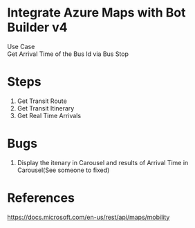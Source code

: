# Integrate Azure Maps with Bot Builder v4
Use Case <br/>
Get Arrival Time of the Bus Id via Bus Stop

# Steps
1. Get Transit Route
2. Get Transit Itinerary
3. Get Real Time Arrivals

# Bugs
1. Display the itenary in Carousel and results of Arrival Time in Carousel(See someone to fixed)

# References
https://docs.microsoft.com/en-us/rest/api/maps/mobility


